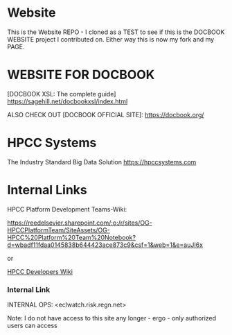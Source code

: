 Website
=======

This is the Website REPO - I cloned as a TEST to see if this is the DOCBOOK WEBSITE project I contributed on. 
Either way this is now my fork and my PAGE. 

# WEBSITE FOR DOCBOOK
[DOCBOOK XSL: The complete guide] <https://sagehill.net/docbookxsl/index.html>

ALSO CHECK OUT [DOCBOOK OFFICIAL SITE]: <https://docbook.org/>

# HPCC Systems
The Industry Standard Big Data Solution 
<https://hpccsystems.com>

# Internal Links
HPCC Platform Development Teams-Wiki:

<https://reedelsevier.sharepoint.com/:o:/r/sites/OG-HPCCPlatformTeam/SiteAssets/OG-HPCC%20Platform%20Team%20Notebook?d=wbadf11fdaa0145838b644423ace873c9&csf=1&web=1&e=auJI6x>

or 

[HPCC Developers Wiki](https://reedelsevier.sharepoint.com/:o:/r/sites/OG-HPCCPlatformTeam/SiteAssets/OG-HPCC%20Platform%20Team%20Notebook?d=wbadf11fdaa0145838b644423ace873c9&csf=1&web=1&e=8AvouV)


### Internal Link
INTERNAL OPS: <eclwatch.risk.regn.net>

 Note: I do not have access to this site any longer - ergo -  only authorized users can access 


